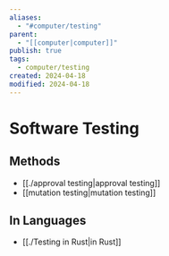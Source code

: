 ```yaml
---
aliases:
  - "#computer/testing"
parent:
  - "[[computer|computer]]"
publish: true
tags:
  - computer/testing
created: 2024-04-18
modified: 2024-04-18
---
```

# Software Testing
## Methods
- [[./approval testing|approval testing]]
- [[mutation testing|mutation testing]]

## In Languages
- [[./Testing in Rust|in Rust]]